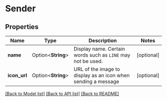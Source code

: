 # Sender

## Properties

Name | Type | Description | Notes
------------ | ------------- | ------------- | -------------
**name** | Option<**String**> | Display name. Certain words such as `LINE` may not be used. | [optional]
**icon_url** | Option<**String**> | URL of the image to display as an icon when sending a message | [optional]

[[Back to Model list]](../README.md#documentation-for-models) [[Back to API list]](../README.md#documentation-for-api-endpoints) [[Back to README]](../README.md)


